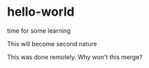 # hello-world
time for some learning

This will become second nature

This was done remotely. 
Why won't this merge?
